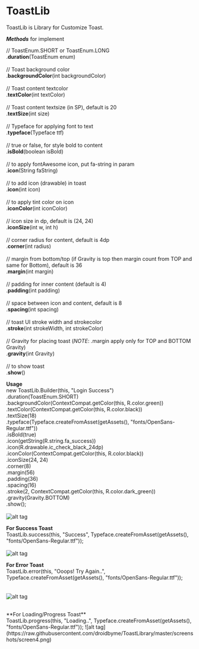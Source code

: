 # **ToastLib**

ToastLib is Library for Customize Toast.

**_Methods_** for implement

  // ToastEnum.SHORT or ToastEnum.LONG
  <br /> 
  .**duration**(ToastEnum enum)
    <br /> <br /> 
  // Toast background color
  <br /> 
  .**backgroundColor**(int backgroundColor)
 <br /> <br /> 
  // Toast content textcolor
  <br /> 
  .**textColor**(int textColor)
  <br /> <br /> 
  // Toast content textsize (in SP), default is 20
  <br /> 
  .**textSize**(int size)
  <br /> <br /> 
  // Typeface for applying font to text
  <br /> 
  .**typeface**(Typeface ttf)
  <br /> <br /> 
  // true or false, for style bold to content
  <br /> 
  .**isBold**(boolean isBold)
  <br /> <br /> 
  // to apply fontAwesome icon, put fa-string in param
  <br /> 
  .**icon**(String faString)
  <br /> <br /> 
  // to add icon (drawable) in toast
  <br /> 
  .**icon**(int icon)
  <br />  <br /> 
  // to apply tint color on icon
  <br /> 
  .**iconColor**(int iconColor)
  <br /> <br /> 
  // icon size in dp, default is (24, 24)
  <br /> 
  .**iconSize**(int w, int h)
  <br /> <br />
  // corner radius for content, default is 4dp
  <br /> 
  .**corner**(int radius)
  <br /> <br />
  // margin from bottom/top (if Gravity is top then margin count from TOP and same for Bottom), default is 36
  <br /> 
  .**margin**(int margin)
  <br /> <br /> 
  // padding for inner content (default is 4)
  <br /> 
  .**padding**(int padding)
  <br /> <br />
  // space between icon and content, default is 8
  <br /> 
  .**spacing**(int spacing)
  <br /> <br /> 
  // toast UI stroke width and strokecolor
  <br /> 
  .**stroke**(int strokeWidth, int strokeColor)
  <br /> <br /> 
  // Gravity for placing toast (_NOTE_: .margin apply only for TOP and BOTTOM Gravity)
  <br /> 
  .**gravity**(int Gravity)
  <br /> <br /> 
  // to show toast
  <br /> 
  .**show**()

**Usage**
<br />
 new ToastLib.Builder(this, "Login Success")<br />
                 .duration(ToastEnum.SHORT)<br />
                 .backgroundColor(ContextCompat.getColor(this, R.color.green))<br />
                 .textColor(ContextCompat.getColor(this, R.color.black))<br />
                 .textSize(18)<br />
                 .typeface(Typeface.createFromAsset(getAssets(), "fonts/OpenSans-Regular.ttf"))<br />
                 .isBold(true)<br />
                 .icon(getString(R.string.fa_success))<br />
                 .icon(R.drawable.ic_check_black_24dp)<br />
                 .iconColor(ContextCompat.getColor(this, R.color.black))<br />
                 .iconSize(24, 24)<br />
                 .corner(8)<br />
                 .margin(56)<br />
                 .padding(36)<br />
                 .spacing(16)<br />
                 .stroke(2, ContextCompat.getColor(this, R.color.dark_green))<br />
                 .gravity(Gravity.BOTTOM)<br />
                 .show();
<br /> <br />
![alt tag](https://raw.githubusercontent.com/droidbyme/ToastLibrary/master/screenshots/screen1.png)
 <br />

**For Success Toast** <br />
ToastLib.success(this, "Success", Typeface.createFromAsset(getAssets(), "fonts/OpenSans-Regular.ttf"));
 <br /> <br />
![alt tag](https://raw.githubusercontent.com/droidbyme/ToastLibrary/master/screenshots/screen2.png)

**For Error Toast** <br />
ToastLib.error(this, "Ooops! Try Again..", Typeface.createFromAsset(getAssets(), "fonts/OpenSans-Regular.ttf"));
 <br /> <br />
 <br />
![alt tag](https://raw.githubusercontent.com/droidbyme/ToastLibrary/master/screenshots/screen3.png)

 <br />
 **For Loading/Progress Toast** <br />
 ToastLib.progress(this, "Loading..", Typeface.createFromAsset(getAssets(), "fonts/OpenSans-Regular.ttf"));
![alt tag](https://raw.githubusercontent.com/droidbyme/ToastLibrary/master/screenshots/screen4.png)
 <br /> <br />